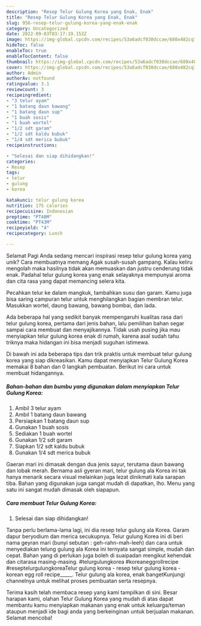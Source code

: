 ```yaml
---
description: "Resep Telur Gulung Korea yang Enak, Enak"
title: "Resep Telur Gulung Korea yang Enak, Enak"
slug: 956-resep-telur-gulung-korea-yang-enak-enak
category: Uncategorized
date: 2022-09-03T03:17:19.152Z
image: https://img-global.cpcdn.com/recipes/53a6adcf030dccae/680x482cq70/telur-gulung-korea-foto-resep-utama.jpg
hideToc: false
enableToc: true
enableTocContent: false
thumbnail: https://img-global.cpcdn.com/recipes/53a6adcf030dccae/680x482cq70/telur-gulung-korea-foto-resep-utama.jpg
cover: https://img-global.cpcdn.com/recipes/53a6adcf030dccae/680x482cq70/telur-gulung-korea-foto-resep-utama.jpg
author: Admin
authorAv: notfound
ratingvalue: 3.1
reviewcount: 3
recipeingredient:
- "3 telur ayam"
- "1 batang daun bawang"
- "1 batang daun sup"
- "1 buah sosis"
- "1 buah wortel"
- "1/2 sdt garam"
- "1/2 sdt kaldu bubuk"
- "1/4 sdt merica bubuk"
recipeinstructions:

- "Selesai dan siap dihidangkan!"
categories:
- Resep
tags:
- telur
- gulung
- korea

katakunci: telur gulung korea 
nutrition: 175 calories
recipecuisine: Indonesian
preptime: "PT40M"
cooktime: "PT43M"
recipeyield: "4"
recipecategory: Lunch

---
```



Selamat Pagi Anda sedang mencari inspirasi resep telur gulung korea yang unik? Cara membuatnya memang Agak susah-susah gampang. Kalau keliru mengolah maka hasilnya tidak akan memuaskan dan justru cenderung tidak enak. Padahal telur gulung korea yang enak selayaknya mempunyai aroma dan cita rasa yang dapat memancing selera kita.


Pecahkan telur ke dalam mangkuk, tambahkan susu dan garam. Kamu juga bisa saring campuran telur untuk menghilangkan bagian membran telur. Masukkan wortel, daung bawang, bawang bombai, dan lada.

Ada beberapa hal yang sedikit banyak mempengaruhi kualitas rasa dari telur gulung korea, pertama dari jenis bahan, lalu pemilihan bahan segar sampai cara membuat dan menyajikannya. Tidak usah pusing jika mau menyiapkan telur gulung korea enak di rumah, karena asal sudah tahu triknya maka hidangan ini bisa menjadi suguhan istimewa.


Di bawah ini ada beberapa tips dan trik praktis untuk membuat telur gulung korea yang siap dikreasikan. Kamu dapat menyiapkan Telur Gulung Korea memakai 8 bahan dan 0 langkah pembuatan. Berikut ini cara untuk membuat hidangannya.

<!--inarticleads1-->

##### Bahan-bahan dan bumbu yang digunakan dalam menyiapkan Telur Gulung Korea:

1. Ambil 3 telur ayam
1. Ambil 1 batang daun bawang
1. Persiapkan 1 batang daun sup
1. Gunakan 1 buah sosis
1. Sediakan 1 buah wortel
1. Gunakan 1/2 sdt garam
1. Siapkan 1/2 sdt kaldu bubuk
1. Gunakan 1/4 sdt merica bubuk


Gaeran mari ini dimasak dengan dua jenis sayur, terutama daun bawang dan lobak merah. Bernama asli gyeran mari, telur gulung ala Korea ini tak hanya menarik secara visual melainkan juga lezat dinikmati kala sarapan tiba. Bahan yang digunakan juga sangat mudah di dapatkan, lho. Menu yang satu ini sangat mudah dimasak oleh siapapun. 

<!--inarticleads2-->

##### Cara membuat Telur Gulung Korea:


1. Selesai dan siap dihidangkan!

Tanpa perlu berlama-lama lagi, ini dia resep telur gulung ala Korea. Garam dapur beryodium dan merica secukupnya. Telur gulung Korea ini di beri nama geyran mari (bunyi sebutan : geh-rahn-mah-leeh) dan cara untuk menyediakan telung gulung ala Korea ini ternyata sangat simple, mudah dan cepat. Bahan yang di perlukan juga boleh di suaipadan mengikut kehendak dan citarasa masing-masing. #telurgulungkorea #koreaneggrollrecipe #reseptelurgulungkoreaTelur gulung korea - resep telur gulung korea - korean egg roll recipe_____. Telur gulung ala korea, enak bangetKunjungi channelnya untuk melihat proses pembuatan serta resepnya. 

Terima kasih telah membaca resep yang kami tampilkan di sini. Besar harapan kami, olahan Telur Gulung Korea yang mudah di atas dapat membantu kamu menyiapkan makanan yang enak untuk keluarga/teman ataupun menjadi ide bagi anda yang berkeinginan untuk berjualan makanan. Selamat mencoba!
